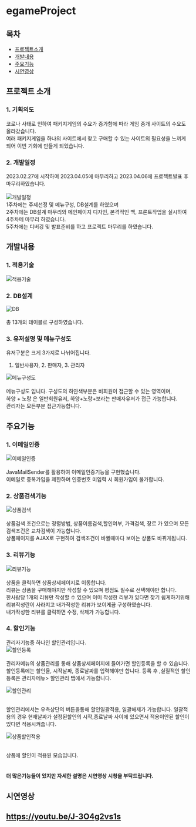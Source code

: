 # egameProject

## 목차

- [프로젝트소개](#프로젝트소개)
- [개발내용](#개발내용)
- [주요기능](#주요기능)
- [시연영상](#시연영상)

## 프로젝트 소개

### 1. 기획의도
코로나 사태로 인하여 패키지게임의 수요가 증가함에 따라 게임 중개 사이트의 수요도 올라갔습니다. </br>
여러 패키지게임을 하나의 사이트에서 찾고 구매할 수 있는 사이트의 필요성을 느끼게 되어 이번 기회에 만들게 되었습니다. 

### 2. 개발일정
2023.02.27에 시작하여 2023.04.05에 마무리하고 2023.04.06에 프로젝트발표 후 마무리하였습니다.</br></br>
![개발일정](https://i.esdrop.com/d/f/D6JOYU5GMF/MjEKbGaMrz.png)</br>
1주차에는 주제선정 및 메뉴구성, DB설계를 하였으며</br>
2주차에는 DB설계 마무리와 메인페이지 디자인, 본격적인 백, 프론트작업을 실시하여 4주차메 마무리 하였습니다.</br>
5주차에는 디버깅 및 발표준비를 하고 프로젝트 마무리를 하였습니다.</br>

## 개발내용

### 1. 적용기술
![적용기술](https://i.esdrop.com/d/f/D6JOYU5GMF/QblFFIjkAa.png)</br>

### 2. DB설계
![DB](https://i.esdrop.com/d/f/D6JOYU5GMF/eehhJtK66T.png)</br></br>
총 13개의 테이블로 구성하였습니다.

### 3. 유저설명 및 메뉴구성도
유저구분은 크게 3가지로 나뉘어집니다.</br>
1. 일반사용자, 2. 판매자, 3. 관리자

![메뉴구성도](https://i.esdrop.com/d/f/D6JOYU5GMF/fzLQlWFhCj.png)</br></br>
메뉴구성도 입니다.
구성도의 하얀색부분은 비회원이 접근할 수 있는 영역이며,</br>
하양 + 노랑 은 일반회원유저, 하양+노랑+보라는 판매자유저가 접근 가능합니다.</br>
관리자는 모든부분 접근가능합니다.

## 주요기능

### 1. 이메일인증
![이메일인증](https://i.esdrop.com/d/f/D6JOYU5GMF/AbI9QzYDg7.png)</br></br>
JavaMailSender를 활용하여 이메일인증기능을 구현했습니다.</br>
이메일로 중복가입을 제한하며 인증번호 미입력 시 회원가입이 불가합니다.

### 2. 상품검색기능
![상품검색](https://i.esdrop.com/d/f/D6JOYU5GMF/R5VB0lTVTw.gif)</br></br>
상품검색 조건으로는 정렬방법, 상품이름검색,할인여부, 가격검색, 장르 가 있으며 모든 검색조건은 교차검색이 가능합니다.</br>
상품페이지를 AJAX로 구현하여 검색조건이 바뀔때마다 보이는 상품도 바뀌게됩니다.

### 3. 리뷰기능
![리뷰기능](https://i.esdrop.com/d/f/D6JOYU5GMF/rmhrfp5ynk.png)</br></br>
상품을 클릭하면 상품상세페이지로 이동합니다.</br>
리뷰는 상품을 구매해야지만 작성할 수 있으며 평점도 필수로 선택해야만 합니다.</br>
한사람당 1개의 리뷰만 작성할 수 있으며 이미 작성한 리뷰가 있다면 찾기 쉽게하기위해 리뷰작성란이 사라지고 내가작성한 리뷰가 보이게끔 구성하였습니다.</br>
내가작성한 리뷰를 클릭하면 수정, 삭제가 가능합니다.

### 4. 할인기능
관리자기능중 하나인 할인관리입니다.</br>
![할인등록](https://i.esdrop.com/d/f/D6JOYU5GMF/L1pnLBqXS8.png)</br></br>
관리자메뉴의 상품관리를 통해 상품상세페이지에 들어가면 할인등록을 할 수 있습니다.</br>
할인등록에는 할인율, 시작날짜, 종료날짜를 입력해야만 합니다. 등록 후 ,실질적인 할인등록은 관리자메뉴> 할인관리 탭에서 가능합니다.</br>

![할인관리](https://i.esdrop.com/d/f/D6JOYU5GMF/djJV346v12.png)</br></br>

할인관리에서는 우측상단의 버튼을통해 할인일괄적용, 일괄해제가 가능합니다.
일괄적용의 경우 현재날짜가 설정된할인의 시작,종료날짜 사이에 있으면서 적용이안된 할인이 있다면 적용시켜줍니다.

![상품할인적용](https://i.esdrop.com/d/f/D6JOYU5GMF/ZeW0rhaI3N.png)</br></br>

상품에 할인이 적용된 모습입니다.</br></br>

<h4>더 많은기능들이 있지만 자세한 설명은 시연영상 시청을 부탁드립니다.</h4>

## 시연영상
https://youtu.be/J-3O4g2vs1s
---
